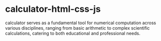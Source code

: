# calculator-html-css-js
calculator serves as a fundamental tool for numerical computation across various disciplines, ranging from basic arithmetic to complex scientific calculations, catering to both educational and professional needs.
